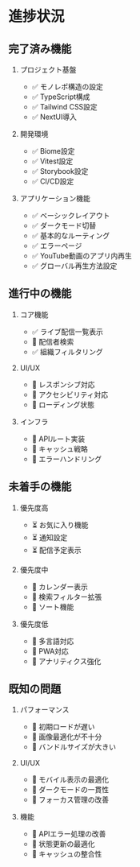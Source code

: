 # 進捗状況

## 完了済み機能

1. プロジェクト基盤
   - ✅ モノレポ構造の設定
   - ✅ TypeScript構成
   - ✅ Tailwind CSS設定
   - ✅ NextUI導入

2. 開発環境
   - ✅ Biome設定
   - ✅ Vitest設定
   - ✅ Storybook設定
   - ✅ CI/CD設定

3. アプリケーション機能
   - ✅ ベーシックレイアウト
   - ✅ ダークモード切替
   - ✅ 基本的なルーティング
   - ✅ エラーページ
   - ✅ YouTube動画のアプリ内再生
   - ✅ グローバル再生方法設定

## 進行中の機能

1. コア機能
   - ✅ ライブ配信一覧表示
   - 🚧 配信者検索
   - ✅ 組織フィルタリング

2. UI/UX
   - 🚧 レスポンシブ対応
   - 🚧 アクセシビリティ対応
   - 🚧 ローディング状態

3. インフラ
   - 🚧 APIルート実装
   - 🚧 キャッシュ戦略
   - 🚧 エラーハンドリング

## 未着手の機能

1. 優先度高
   - ⏳ お気に入り機能
   - ⏳ 通知設定
   - ⏳ 配信予定表示

2. 優先度中
   - 📅 カレンダー表示
   - 📅 検索フィルター拡張
   - 📅 ソート機能

3. 優先度低
   - 🔄 多言語対応
   - 🔄 PWA対応
   - 🔄 アナリティクス強化

## 既知の問題

1. パフォーマンス
   - 🐛 初期ロードが遅い
   - 🐛 画像最適化が不十分
   - 🐛 バンドルサイズが大きい

2. UI/UX
   - 🐛 モバイル表示の最適化
   - 🐛 ダークモードの一貫性
   - 🐛 フォーカス管理の改善

3. 機能
   - 🐛 APIエラー処理の改善
   - 🐛 状態更新の最適化
   - 🐛 キャッシュの整合性
